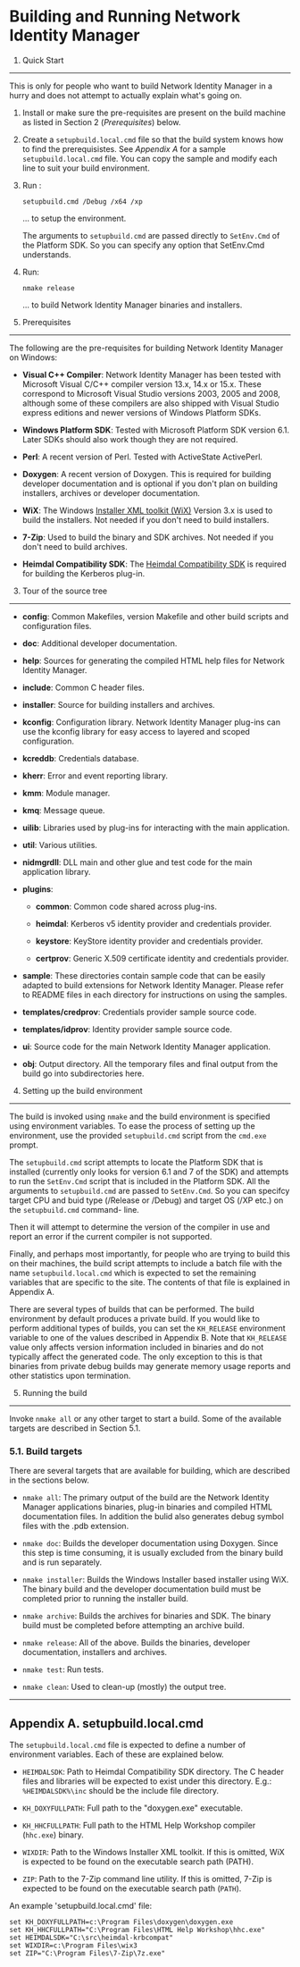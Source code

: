 
Building and Running Network Identity Manager
=============================================

1. Quick Start
--------------

This is only for people who want to build Network Identity Manager in
a hurry and does not attempt to actually explain what's going on.

1. Install or make sure the pre-requisites are present on the build
   machine as listed in Section 2 (_Prerequisites_) below.

2. Create a `setupbuild.local.cmd` file so that the build system knows
   how to find the prerequisistes. See _Appendix A_ for a sample
   `setupbuild.local.cmd` file.  You can copy the sample and modify
   each line to suit your build environment.

3. Run :

       setupbuild.cmd /Debug /x64 /xp
     
   ... to setup the environment.
   
   The arguments to `setupbuild.cmd` are passed directly to
   `SetEnv.Cmd` of the Platform SDK.  So you can specify any option
   that SetEnv.Cmd understands.

4. Run:

       nmake release
 
   ... to build Network Identity Manager binaries and installers.

2. Prerequisites
----------------

The following are the pre-requisites for building Network Identity
Manager on Windows:

* __Visual C++ Compiler__: Network Identity Manager has been tested
  with Microsoft Visual C/C++ compiler version 13.x, 14.x or 15.x.
  These correspond to Microsoft Visual Studio versions 2003, 2005 and
  2008, although some of these compilers are also shipped with Visual
  Studio express editions and newer versions of Windows Platform SDKs.

* __Windows Platform SDK__: Tested with Microsoft Platform SDK version
  6.1.  Later SDKs should also work though they are not required.

* __Perl__: A recent version of Perl.  Tested with ActiveState
  ActivePerl.

* __Doxygen__: A recent version of Doxygen.  This is required for
  building developer documentation and is optional if you don't plan
  on building installers, archives or developer documentation.

* __WiX__: The Windows [Installer XML toolkit (WiX)][1] Version 3.x is
  used to build the installers.  Not needed if you don't need to build
  installers.

* __7-Zip__: Used to build the binary and SDK archives.  Not needed if
  you don't need to build archives.

* __Heimdal Compatibility SDK__: The [Heimdal Compatibility SDK][2] is
  required for building the Kerberos plug-in.

[1]: http://wix.sourceforge.net/

[2]: http://github.com/secure-endpoints/heimdal-krbcompat

3. Tour of the source tree
--------------------------

* __config__: Common Makefiles, version Makefile and other build
   scripts and configuration files.

* __doc__: Additional developer documentation.

* __help__: Sources for generating the compiled HTML help files for
  Network Identity Manager.

* __include__: Common C header files.

* __installer__: Source for building installers and archives.

* __kconfig__: Configuration library.  Network Identity Manager
  plug-ins can use the kconfig library for easy access to layered and
  scoped configuration.

* __kcreddb__:  Credentials database.

* __kherr__: Error and event reporting library.

* __kmm__:  Module manager.

* __kmq__:  Message queue.

* __uilib__: Libraries used by plug-ins for interacting with the main
  application.

* __util__: Various utilities.

* __nidmgrdll__: DLL main and other glue and test code for the main
  application library.

* __plugins__:

  * __common__: Common code shared across plug-ins.

  * __heimdal__: Kerberos v5 identity provider and credentials provider.

  * __keystore__: KeyStore identity provider and credentials provider.

  * __certprov__: Generic X.509 certificate identity and credentials
    provider.

* __sample__: These directories contain sample code that can be easily
  adapted to build extensions for Network Identity Manager.  Please
  refer to README files in each directory for instructions on using
  the samples.

* __templates/credprov__: Credentials provider sample source code.

* __templates/idprov__: Identity provider sample source code.

* __ui__: Source code for the main Network Identity Manager
  application.

* __obj__: Output directory.  All the temporary files and final output
  from the build go into subdirectories here.

4. Setting up the build environment
------------------------------------

The build is invoked using `nmake` and the build environment is
specified using environment variables.  To ease the process of setting
up the environment, use the provided `setupbuild.cmd` script from the
`cmd.exe` prompt.

The `setupbuild.cmd` script attempts to locate the Platform SDK that
is installed (currently only looks for version 6.1 and 7 of the SDK)
and attempts to run the `SetEnv.Cmd` script that is included in the
Platform SDK.  All the arguments to `setupbuild.cmd` are passed to
`SetEnv.Cmd`.  So you can specifcy target CPU and buid type (/Release
or /Debug) and target OS (/XP etc.) on the `setupbuild.cmd` command-
line.

Then it will attempt to determine the version of the compiler in use
and report an error if the current compiler is not supported.

Finally, and perhaps most importantly, for people who are trying to
build this on their machines, the build script attempts to include a
batch file with the name `setupbuild.local.cmd` which is expected to
set the remaining variables that are specific to the site.  The
contents of that file is explained in Appendix A.

There are several types of builds that can be performed.  The build
environment by default produces a private build.  If you would like to
perform additional types of builds, you can set the `KH_RELEASE`
environment variable to one of the values described in Appendix B.
Note that `KH_RELEASE` value only affects version information included
in binaries and do not typically affect the generated code.  The only
exception to this is that binaries from private debug builds may
generate memory usage reports and other statistics upon termination.


5. Running the build
--------------------

Invoke `nmake all` or any other target to start a build.  Some of the
available targets are described in Section 5.1.

### 5.1.  Build targets

There are several targets that are available for building, which are
described in the sections below.

* `nmake all`: The primary output of the build are the Network
  Identity Manager applications binaries, plug-in binaries and
  compiled HTML documentation files.  In addition the bulid also
  generates debug symbol files with the .pdb extension.

* `nmake doc`: Builds the developer documentation using Doxygen.
  Since this step is time consuming, it is usually excluded from the
  binary build and is run separately.

* `nmake installer`: Builds the Windows Installer based installer
  using WiX.  The binary build and the developer documentation build
  must be completed prior to running the installer build.

* `nmake archive`: Builds the archives for binaries and SDK.  The
  binary build must be completed before attempting an archive build.

* `nmake release`: All of the above.  Builds the binaries, developer
  documentation, installers and archives.

* `nmake test`: Run tests.

* `nmake clean`: Used to clean-up (mostly) the output tree.

---

Appendix A. setupbuild.local.cmd
--------------------------------

The `setupbuild.local.cmd` file is expected to define a number of
environment variables.  Each of these are explained below.

* `HEIMDALSDK`: Path to Heimdal Compatibility SDK directory.  The C
  header files and libraries will be expected to exist under this
  directory.  E.g.: `%HEIMDALSDK%\inc` should be the include file
  directory.

* `KH_DOXYFULLPATH`: Full path to the "doxygen.exe" executable.

* `KH_HHCFULLPATH`: Full path to the HTML Help Workshop compiler
   (`hhc.exe`) binary.

* `WIXDIR`: Path to the Windows Installer XML toolkit.  If this is
  omitted, WiX is expected to be found on the executable search path
  (PATH).

* `ZIP`: Path to the 7-Zip command line utility.  If this is omitted,
  7-Zip is expected to be found on the executable search path (`PATH`).

An example 'setupbuild.local.cmd' file:

    set KH_DOXYFULLPATH=c:\Program Files\doxygen\doxygen.exe
    set KH_HHCFULLPATH="C:\Program Files\HTML Help Workshop\hhc.exe"
    set HEIMDALSDK="C:\src\heimdal-krbcompat"
    set WIXDIR=c:\Program Files\wix3
    set ZIP="C:\Program Files\7-Zip\7z.exe"

